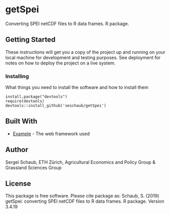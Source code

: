 # getSpei

Converting SPEI netCDF files to R data frames. R package.

## Getting Started

These instructions will get you a copy of the project up and running on your local machine for development and testing purposes. See deployment for notes on how to deploy the project on a live system.


### Installing

What things you need to install the software and how to install them

```
install.package("devtools")
require(devtools)
devtools::install_github('seschaub/getSpei')
```

## Built With

* [Example](http://www.) - The web framework used


## Author

Sergei Schaub, ETH Zürich, Agricultural Economics and Policy Group & Grassland Sciences Group

## License

This package is free software. 
Please cite package as: Schaub, S. (2019) getSpei: converting SPEI netCDF files to R data frames. R package. Version 3.4.19
